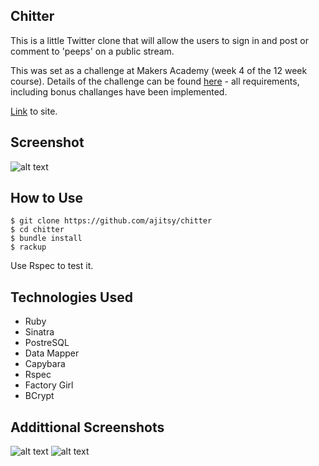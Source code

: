 Chitter
-------

This is a little Twitter clone that will allow the users to sign in and post or comment to 'peeps' on a public stream.

This was set as a challenge at Makers Academy (week 4 of the 12 week course). Details of the challenge can be found [here](https://github.com/makersacademy/chitter-challenge) - all requirements, including bonus challanges have been implemented.

[Link](https://guarded-brushlands-8672.herokuapp.com/peeps) to site.

Screenshot
-------
![alt text](https://github.com/ajitsy/chitter-challenge/blob/master/app/public/images/screenshot-1.png)

How to Use
-------

```
$ git clone https://github.com/ajitsy/chitter
$ cd chitter
$ bundle install
$ rackup
```

Use Rspec to test it.

Technologies Used
-------
* Ruby
* Sinatra
* PostreSQL
* Data Mapper
* Capybara
* Rspec
* Factory Girl
* BCrypt

Addittional Screenshots
-------

![alt text](https://github.com/ajitsy/chitter-challenge/blob/master/app/public/images/screenshot-3.png)
![alt text](https://github.com/ajitsy/chitter-challenge/blob/master/app/public/images/screenshot-2.png)
